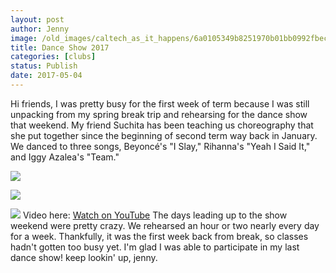 ```yaml
---
layout: post
author: Jenny
image: /old_images/caltech_as_it_happens/6a0105349b8251970b01bb0992fbec970d.jpg
title: Dance Show 2017
categories: [clubs]
status: Publish
date: 2017-05-04
---
```


Hi friends,
I was pretty busy for the first week of term because I was still unpacking from my spring break trip and rehearsing for the dance show that weekend. My friend Suchita has been teaching us choreography that she put together since the beginning of second term way back in January. We danced to three songs, Beyoncé's "I Slay," Rihanna's "Yeah I Said It," and Iggy Azalea's "Team."

![](/old_images/caltech_as_it_happens/6a0105349b8251970b01b8d27a34d7970c.jpg)

![](/old_images/caltech_as_it_happens/6a0105349b8251970b01bb0992fc27970d.jpg)

![](/old_images/caltech_as_it_happens/6a0105349b8251970b01b8d27a3509970c.jpg)
Video here:
[Watch on YouTube](https://www.youtube.com/watch?v=jJfv8ZOTsuM)
The days leading up to the show weekend were pretty crazy. We rehearsed an hour or two nearly every day for a week. Thankfully, it was the first week back from break, so classes hadn't gotten too busy yet. I'm glad I was able to participate in my last dance show!
keep lookin' up,
jenny.

